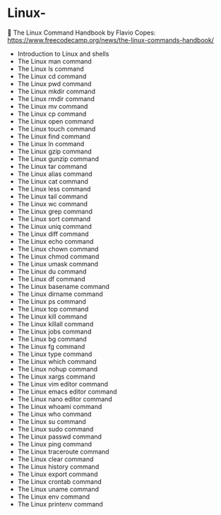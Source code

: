 # Linux-

🔗 The Linux Command Handbook by Flavio Copes:
https://www.freecodecamp.org/news/the-linux-commands-handbook/

<ul>
  <li>
Introduction to Linux and shells
  <li>
The Linux man command
  <li>
The Linux ls command
  <li>
The Linux cd command
  <li>
The Linux pwd command
  <li>  
The Linux mkdir command
  <li>
The Linux rmdir command
  <li>
The Linux mv command
  <li>  
The Linux cp command
  <li>
The Linux open command
  <li>
The Linux touch command
  <li>
The Linux find command
  <li>
The Linux ln command
  <li>
The Linux gzip command
  <li>
The Linux gunzip command
  <li>
The Linux tar command
  <li>
The Linux alias command
  <li>
The Linux cat command
  <li>
The Linux less command
  <li>
The Linux tail command
  <li>
The Linux wc command
  <li>
The Linux grep command
  <li>
The Linux sort command
  <li>
The Linux uniq command
  <li>
The Linux diff command
  <li>
The Linux echo command
  <li>
The Linux chown command
  <li>
The Linux chmod command
  <li>
The Linux umask command
  <li>
The Linux du command
  <li>
The Linux df command
  <li>
The Linux basename command
  <li>
The Linux dirname command
  <li>
The Linux ps command
  <li>
The Linux top command
  <li>
The Linux kill command
  <li>
The Linux killall command
  <li>
The Linux jobs command
  <li>
The Linux bg command
  <li>
The Linux fg command
  <li>
The Linux type command
  <li>
The Linux which command
  <li>
The Linux nohup command
  <li>
The Linux xargs command
  <li>
The Linux vim editor command
  <li>
The Linux emacs editor command
  <li>
The Linux nano editor command
  <li>
The Linux whoami command
  <li>
The Linux who command
  <li>
The Linux su command
  <li>
The Linux sudo command
  <li>
The Linux passwd command
   <li>
The Linux ping command
   <li>
The Linux traceroute command
   <li>
The Linux clear command
   <li>
The Linux history command
   <li>
The Linux export command
   <li>
The Linux crontab command
   <li>
The Linux uname command
   <li>
The Linux env command
   <li>
The Linux printenv command
</ul>
